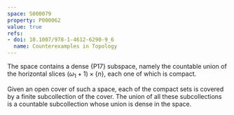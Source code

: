 ```yaml
---
space: S000079
property: P000062
value: true
refs:
- doi: 10.1007/978-1-4612-6290-9_6
  name: Counterexamples in Topology
---
```


The space contains a dense {P17} subspace, namely the countable union of the horizontal slices $(\omega_1+1)\times\{n\}$, each one of which is compact.

Given an open cover of such a space, each of the compact sets is covered by a finite subcollection of the cover.  The union of all these subcollections is a countable subcollection whose union is dense in the space.
